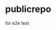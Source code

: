 # publicrepo
for e2e test



























































































































































































































































































































































































































































































































































































































































































































































































































































































































































































































































































































































































































































































































































































































































































































































































































































































































































































































































































































































































































































































































































































































































































































































































































































































































































































































































































































































































































































































































































































































































































































































































































































































































































































































































































































































































































































































































































































































































































































































































































































































































































































































































































































































































































































































































































